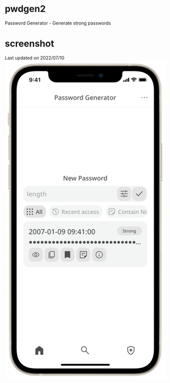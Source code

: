 # pwdgen2
Password Generator - Generate strong passwords
# screenshot
Last updated on 2022/07/10
![Password Generator](https://raw.githubusercontent.com/EricHsia7/pwdgen2/main/readme_images/V7119Q1cGis2gqMD.png)
